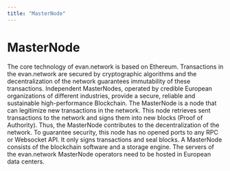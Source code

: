 ```yaml
---
title: "MasterNode"
---
```

# MasterNode


The core technology of evan.network is based on Ethereum. Transactions in the evan.network are secured by cryptographic algorithms and the decentralization of the network guarantees immutability of these transactions. Independent MasterNodes, operated by credible European organizations of different industries, provide a secure, reliable and sustainable high-performance Blockchain. The MasterNode is a node that can legitimize new transactions in the network. This node retrieves sent transactions to the network and signs them into new blocks (Proof of Authority). Thus, the MasterNode contributes to the decentralization of the network. To guarantee security, this node has no opened ports to any RPC or Websocket API. It only signs transactions and seal blocks. A MasterNode consists of the blockchain software and a storage engine. The servers of the evan.network MasterNode operators need to be hosted in European data centers.

